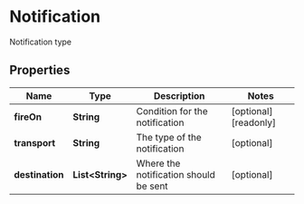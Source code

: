 

# Notification

Notification type

## Properties

Name | Type | Description | Notes
------------ | ------------- | ------------- | -------------
**fireOn** | **String** | Condition for the notification |  [optional] [readonly]
**transport** | **String** | The type of the notification |  [optional]
**destination** | **List&lt;String&gt;** | Where the notification should be sent |  [optional]



